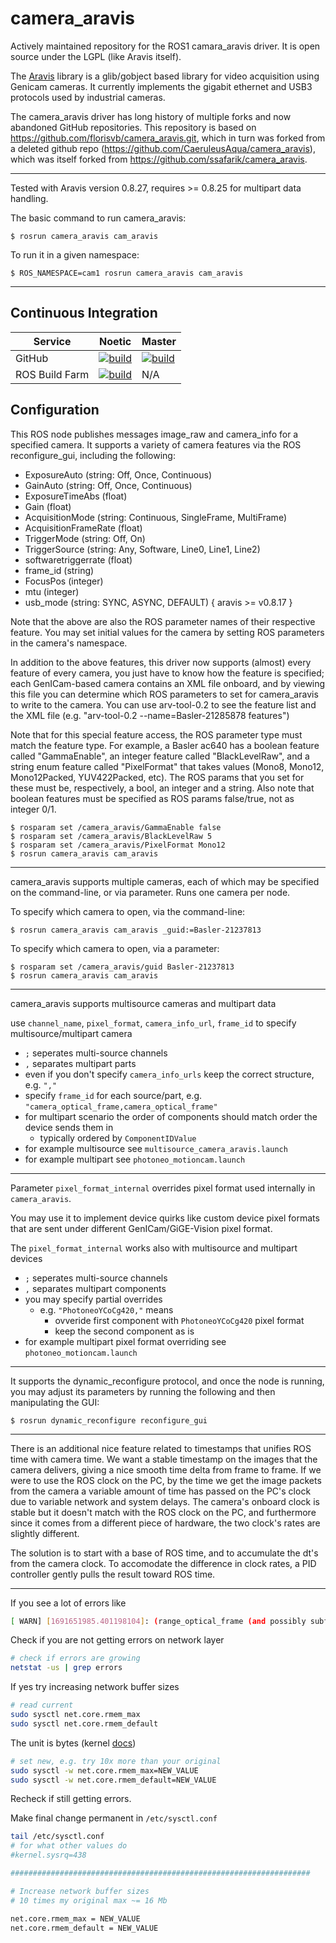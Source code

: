# camera_aravis

Actively maintained repository for the ROS1 camara_aravis driver. It is open source under the LGPL (like Aravis itself).

The [Aravis](http://live.gnome.org/Aravis) library is a glib/gobject based library for video acquisition using Genicam cameras. It currently implements the gigabit ethernet and USB3 protocols used by industrial cameras.

The camera_aravis driver has long history of multiple forks and now abandoned GitHub repositories. This repository is based on https://github.com/florisvb/camera_aravis.git, which in turn was forked from a deleted github repo (https://github.com/CaeruleusAqua/camera_aravis), which was itself forked from https://github.com/ssafarik/camera_aravis.

------------------------

Tested with Aravis version 0.8.27, requires >= 0.8.25 for multipart data handling.

The basic command to run camera_aravis:

	$ rosrun camera_aravis cam_aravis

To run it in a given namespace:

	$ ROS_NAMESPACE=cam1 rosrun camera_aravis cam_aravis

------------------------
## Continuous Integration

| Service    | Noetic  | Master |
| ---------- | ------- | ------ |
| GitHub     | [![build](https://github.com/FraunhoferIOSB/camera_aravis/actions/workflows/industrial_ci_action.yml/badge.svg?branch=noetic-devel)](https://github.com/FraunhoferIOSB/camera_aravis/actions/workflows/industrial_ci_action.yml/badge.svg?branch=noetic-devel)    | [![build](https://github.com/FraunhoferIOSB/camera_aravis/actions/workflows/industrial_ci_action.yml/badge.svg?branch=master)](https://github.com/FraunhoferIOSB/camera_aravis/actions/workflows/industrial_ci_action.yml/badge.svg?branch=master) |
| ROS Build Farm | [![build](https://build.ros.org/job/Ndev__camera_aravis__ubuntu_focal_amd64/6/badge/icon?style=plastic&subject=build)](https://build.ros.org/job/Ndev__camera_aravis__ubuntu_focal_amd64/6/)   | N/A |

## Configuration

This ROS node publishes messages image_raw and camera_info for a specified camera.  It supports
a variety of camera features via the ROS reconfigure_gui, including the following:
* ExposureAuto         (string: Off, Once, Continuous)
* GainAuto             (string: Off, Once, Continuous)
* ExposureTimeAbs      (float)
* Gain                 (float)
* AcquisitionMode      (string: Continuous, SingleFrame, MultiFrame)
* AcquisitionFrameRate (float)
* TriggerMode          (string: Off, On)
* TriggerSource        (string: Any, Software, Line0, Line1, Line2)
* softwaretriggerrate  (float)
* frame_id             (string)
* FocusPos             (integer)
* mtu                  (integer)
* usb_mode             (string: SYNC, ASYNC, DEFAULT) { aravis >= v0.8.17 }

Note that the above are also the ROS parameter names of their respective feature.  You may
set initial values for the camera by setting ROS parameters in the camera's namespace.

In addition to the above features, this driver now supports (almost) every feature of every camera,
you just have to know how the feature is specified; each GenICam-based camera contains
an XML file onboard, and by viewing this file you can determine which ROS parameters to set
for camera_aravis to write to the camera.  You can use arv-tool-0.2 to see the feature list
and the XML file (e.g. "arv-tool-0.2 --name=Basler-21285878 features")

Note that for this special feature access, the ROS parameter type must match the feature type.
For example, a Basler ac640 has a boolean feature called "GammaEnable", an integer feature
called "BlackLevelRaw", and a string enum feature called "PixelFormat" that takes values
(Mono8, Mono12, Mono12Packed, YUV422Packed, etc).  The ROS params that you set for these
must be, respectively, a bool, an integer and a string.  Also note that boolean features must
be specified as ROS params false/true, not as integer 0/1.

	$ rosparam set /camera_aravis/GammaEnable false
	$ rosparam set /camera_aravis/BlackLevelRaw 5
	$ rosparam set /camera_aravis/PixelFormat Mono12
	$ rosrun camera_aravis cam_aravis


------------------------
camera_aravis supports multiple cameras, each of which may be specified on the
command-line, or via parameter.  Runs one camera per node.

To specify which camera to open, via the command-line:

	$ rosrun camera_aravis cam_aravis _guid:=Basler-21237813


To specify which camera to open, via a parameter:

	$ rosparam set /camera_aravis/guid Basler-21237813
	$ rosrun camera_aravis cam_aravis

-------------------------

camera_aravis supports multisource cameras and multipart data

use `channel_name`, `pixel_format`, `camera_info_url`, `frame_id` to specify multisource/multipart camera
- `;` seperates multi-source channels
- `,` separates multipart parts
- even if you don't specify `camera_info_urls` keep the correct structure, e.g. `","`
- specify `frame_id` for each source/part, e.g. `"camera_optical_frame,camera_optical_frame"`
- for multipart scenario the order of components should match order the device sends them in
  - typically ordered by `ComponentIDValue`
- for example multisource see `multisource_camera_aravis.launch`
- for example multipart see `photoneo_motioncam.launch`

------------------------

Parameter `pixel_format_internal` overrides pixel format used internally in `camera_aravis`.

You may use it to implement device quirks like custom device pixel formats that are sent under different
GenICam/GiGE-Vision pixel format.

The `pixel_format_internal` works also with multisource and multipart devices
- `;` seperates multi-source channels
- `,` separates multipart components
- you may specify partial overrides
  - e.g. `"PhotoneoYCoCg420,"` means
    - ovveride first component with `PhotoneoYCoCg420` pixel format
    - keep the second component as is
- for example multipart pixel format overriding see `photoneo_motioncam.launch`

--------------------------

It supports the dynamic_reconfigure protocol, and once the node is running, you may adjust
its parameters by running the following and then manipulating the GUI:

	$ rosrun dynamic_reconfigure reconfigure_gui


------------------------
There is an additional nice feature related to timestamps that unifies ROS time with camera time.
We want a stable timestamp on the images that the camera delivers, giving a nice smooth time
delta from frame to frame.  If we were to use the ROS clock on the PC, by the time we get the
image packets from the camera a variable amount of time has passed on the PC's clock due to
variable network and system delays.  The camera's onboard clock is stable but it doesn't match
with the ROS clock on the PC, and furthermore since it comes from a different piece of hardware,
the two clock's rates are slightly different.

The solution is to start with a base of ROS time, and to accumulate the dt's from the camera clock.
To accomodate the difference in clock rates, a PID controller gently pulls the result toward
ROS time.

-------------------------

If you see a lot of errors like

```bash
[ WARN] [1691651985.401198104]: (range_optical_frame (and possibly subframes)) Frame error: ARV_BUFFER_STATUS_TIMEOUT
```

Check if you are not getting errors on network layer

```bash
# check if errors are growing
netstat -us | grep errors
```

If yes try increasing network buffer sizes

```bash
# read current
sudo sysctl net.core.rmem_max
sudo sysctl net.core.rmem_default
```

The unit is bytes (kernel [docs](https://kernel.org/doc/Documentation/sysctl/net.txt))


```bash
# set new, e.g. try 10x more than your original
sudo sysctl -w net.core.rmem_max=NEW_VALUE
sudo sysctl -w net.core.rmem_default=NEW_VALUE
```

Recheck if still getting errors.

Make final change permanent in `/etc/sysctl.conf`

```bash
tail /etc/sysctl.conf
# for what other values do
#kernel.sysrq=438

###################################################################

# Increase network buffer sizes
# 10 times my original max ~= 16 Mb

net.core.rmem_max = NEW_VALUE
net.core.rmem_default = NEW_VALUE
```


